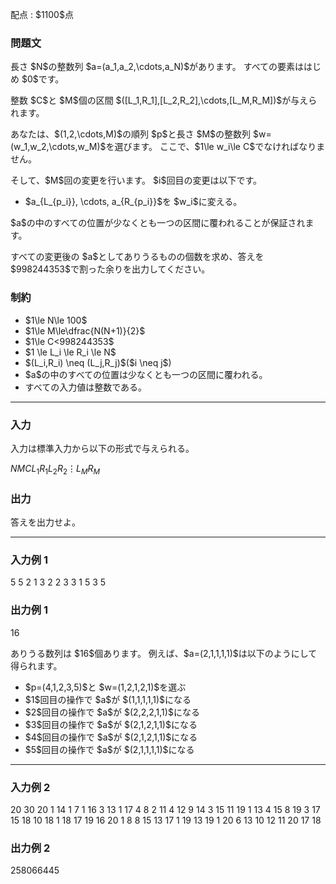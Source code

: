
<div>

<span>

<span>

<p>
配点 : $1100$点
</p>

<div>

<section>

### **問題文**

<p>
長さ $N$の整数列 $a=(a_1,a_2,\cdots,a_N)$があります。
すべての要素ははじめ $0$です。
</p>

<p>
整数 $C$と $M$個の区間 $([L_1,R_1],[L_2,R_2],\cdots,[L_M,R_M])$が与えられます。
</p>

<p>
あなたは、$(1,2,\cdots,M)$の順列 $p$と長さ $M$の整数列 $w=(w_1,w_2,\cdots,w_M)$を選びます。
ここで、$1\le w_i\le C$でなければなりません。
</p>

<p>
そして、$M$回の変更を行います。
$i$回目の変更は以下です。
</p>

<ul>

<li>
$a_{L_{p_i}}, \cdots, a_{R_{p_i}}$を $w_i$に変える。
</li>

</ul>

<p>
$a$の中のすべての位置が少なくとも一つの区間に覆われることが保証されます。
</p>

<p>
すべての変更後の $a$としてありうるものの個数を求め、答えを $998244353$で割った余りを出力してください。
</p>

</section>

</div>

<div>

<section>

### **制約**

<ul>

<li>
$1\le N\le 100$
</li>

<li>
$1\le M\le\dfrac{N(N+1)}{2}$
</li>

<li>
$1\le C<998244353$
</li>

<li>
$1 \le L_i \le R_i \le N$
</li>

<li>
$(L_i,R_i) \neq (L_j,R_j)$($i \neq j$)
</li>

<li>
$a$の中のすべての位置は少なくとも一つの区間に覆われる。
</li>

<li>
すべての入力値は整数である。
</li>

</ul>

</section>

</div>

---

<div>

<div>

<section>

### **入力**

<p>
入力は標準入力から以下の形式で与えられる。
</p>

<div>

$N$$M$$C$$L_1$$R_1$$L_2$$R_2$$\vdots$$L_M$$R_M$
</div>

</section>

</div>

<div>

<section>

### **出力**

<p>
答えを出力せよ。
</p>

</section>

</div>

</div>

---

<div>

<section>

### **入力例 1**

<div>

5 5 2
1 3
2 2
3 3
1 5
3 5

</div>

</section>

</div>

<div>

<section>

### **出力例 1**

<div>

16

</div>

<p>
ありうる数列は $16$個あります。
例えば、$a=(2,1,1,1,1)$は以下のようにして得られます。
</p>

<ul>

<li>
$p=(4,1,2,3,5)$と $w=(1,2,1,2,1)$を選ぶ
</li>

<li>
$1$回目の操作で $a$が $(1,1,1,1,1)$になる
</li>

<li>
$2$回目の操作で $a$が $(2,2,2,1,1)$になる
</li>

<li>
$3$回目の操作で $a$が $(2,1,2,1,1)$になる
</li>

<li>
$4$回目の操作で $a$が $(2,1,2,1,1)$になる
</li>

<li>
$5$回目の操作で $a$が $(2,1,1,1,1)$になる
</li>

</ul>

</section>

</div>

---

<div>

<section>

### **入力例 2**

<div>

20 30 20
1 14
1 7
1 16
3 13
1 17
4 8
2 11
4 12
9 14
3 15
11 19
1 13
4 15
8 19
3 17
15 18
10 18
1 18
17 19
16 20
1 8
8 15
13 17
1 19
13 19
1 20
6 13
10 12
11 20
17 18

</div>

</section>

</div>

<div>

<section>

### **出力例 2**

<div>

258066445

</div>

</section>

</div>

</span>

</span>

</div>

